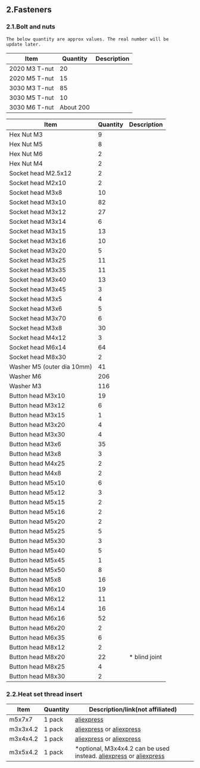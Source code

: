 ## 2.Fasteners

### 2.1.Bolt and nuts

<code>The below quantity are approx values. The real number will be update later.</code>

| Item          | Quantity  | Description |
| ------------- | --------- | ----------- |
| 2020 M3 T-nut | 20        |             |
| 2020 M5 T-nut | 15        |             |
| 3030 M3 T-nut | 85        |             |
| 3030 M5 T-nut | 10        |             |
| 3030 M6 T-nut | About 200 |             |

| Item                       | Quantity | Description    |
| -------------------------- | -------- | -------------- |
| Hex Nut M3                 | 9        |                |
| Hex Nut M5                 | 8        |                |
| Hex Nut M6                 | 2        |                |
| Hex Nut M4                 | 2        |                |
| Socket head M2.5x12        | 2        |                |
| Socket head M2x10          | 2        |                |
| Socket head M3x8           | 10       |                |
| Socket head M3x10          | 82       |                |
| Socket head M3x12          | 27       |                |
| Socket head M3x14          | 6        |                |
| Socket head M3x15          | 13       |                |
| Socket head M3x16          | 10       |                |
| Socket head M3x20          | 5        |                |
| Socket head M3x25          | 11       |                |
| Socket head M3x35          | 11       |                |
| Socket head M3x40          | 13       |                |
| Socket head M3x45          | 3        |                |
| Socket head M3x5           | 4        |                |
| Socket head M3x6           | 5        |                |
| Socket head M3x70          | 6        |                |
| Socket head M3x8           | 30       |                |
| Socket head M4x12          | 3        |                |
| Socket head M6x14          | 64       |                |
| Socket head M8x30          | 2        |                |
| Washer M5 (outer dia 10mm) | 41       |                |
| Washer M6                  | 206      |                |
| Washer M3                  | 116      |                |
| Button head M3x10          | 19       |                |
| Button head M3x12          | 6        |                |
| Button head M3x15          | 1        |                |
| Button head M3x20          | 4        |                |
| Button head M3x30          | 4        |                |
| Button head M3x6           | 35       |                |
| Button head M3x8           | 3        |                |
| Button head M4x25          | 2        |                |
| Button head M4x8           | 2        |                |
| Button head M5x10          | 6        |                |
| Button head M5x12          | 3        |                |
| Button head M5x15          | 2        |                |
| Button head M5x16          | 2        |                |
| Button head M5x20          | 2        |                |
| Button head M5x25          | 5        |                |
| Button head M5x30          | 3        |                |
| Button head M5x40          | 5        |                |
| Button head M5x45          | 1        |                |
| Button head M5x50          | 8        |                |
| Button head M5x8           | 16       |                |
| Button head M6x10          | 19       |                |
| Button head M6x12          | 11       |                |
| Button head M6x14          | 16       |                |
| Button head M6x16          | 52       |                |
| Button head M6x20          | 2        |                |
| Button head M6x35          | 6        |                |
| Button head M8x12          | 2        |                |
| Button head M8x20          | 22       | \* blind joint |
| Button head M8x25          | 4        |                |
| Button head M8x30          | 2        |                |

### 2.2.Heat set thread insert

| Item     | Quantity | Description/link(not affiliated)                                                                                                                                                  |
| -------- | -------- | --------------------------------------------------------------------------------------------------------------------------------------------------------------------------------- |
| m5x7x7   | 1 pack   | [aliexpress](https://www.aliexpress.com/item/4000232990523.html?spm=a2g0s.9042311.0.0.27424c4dWNZpM9)                                                                             |
| m3x3x4.2 | 1 pack   | [aliexpress](https://www.aliexpress.com/item/4000955759713.html) or [aliexpress](https://www.aliexpress.com/item/1005002526998853.html)                                           |
| m3x4x4.2 | 1 pack   | [aliexpress](https://www.aliexpress.com/item/4000955759713.html) or [aliexpress](https://www.aliexpress.com/item/1005002526998853.html)                                           |
| m3x5x4.2 | 1 pack   | \*optional, M3x4x4.2 can be used instead. [aliexpress](https://www.aliexpress.com/item/4000955759713.html) or [aliexpress](https://www.aliexpress.com/item/1005002526998853.html) |
